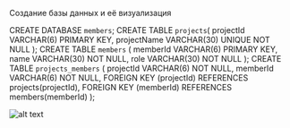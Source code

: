 Создание базы данных и её визуализация

CREATE DATABASE `members`;
CREATE TABLE `projects`(
	projectId VARCHAR(6) PRIMARY KEY,
	projectName VARCHAR(30) UNIQUE NOT NULL
);
CREATE TABLE `members` (
	memberId VARCHAR(6) PRIMARY KEY,
	name VARCHAR(30) NOT NULL,
	role VARCHAR(30) NOT NULL
);
CREATE TABLE `projects_members` (
	projectId VARCHAR(6) NOT NULL,
	memberId VARCHAR(6) NOT NULL,
    FOREIGN KEY (projectId) REFERENCES projects(projectId),
    FOREIGN KEY (memberId) REFERENCES members(memberId) 
);

![alt text](https://puu.sh/AjIkT/a50cd43381.png)
